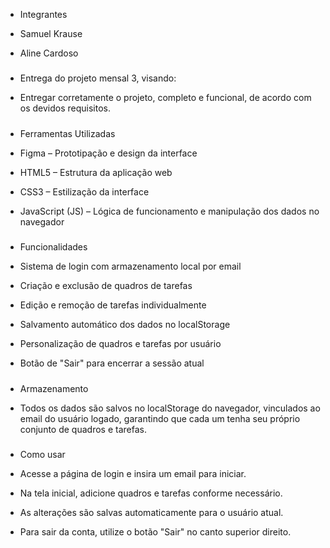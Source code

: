 
* Integrantes

- Samuel Krause

- Aline Cardoso

#####

* Entrega do projeto mensal 3, visando:

- Entregar corretamente o projeto, completo e funcional, de acordo com os devidos requisitos.

#####

* Ferramentas Utilizadas

- Figma – Prototipação e design da interface

- HTML5 – Estrutura da aplicação web

- CSS3 – Estilização da interface

- JavaScript (JS) – Lógica de funcionamento e manipulação dos dados no navegador

#####

* Funcionalidades

- Sistema de login com armazenamento local por email

- Criação e exclusão de quadros de tarefas

- Edição e remoção de tarefas individualmente

- Salvamento automático dos dados no localStorage

- Personalização de quadros e tarefas por usuário

- Botão de "Sair" para encerrar a sessão atual

#####

* Armazenamento

- Todos os dados são salvos no localStorage do navegador, vinculados ao email do usuário logado, garantindo que cada um tenha seu próprio conjunto de quadros e tarefas.

#####

* Como usar

- Acesse a página de login e insira um email para iniciar.

- Na tela inicial, adicione quadros e tarefas conforme necessário.

- As alterações são salvas automaticamente para o usuário atual.

- Para sair da conta, utilize o botão "Sair" no canto superior direito.